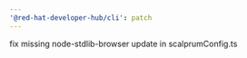```yaml
---
'@red-hat-developer-hub/cli': patch
---
```


fix missing node-stdlib-browser update in scalprumConfig.ts

